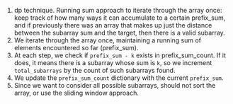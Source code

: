 1. dp technique. Running sum approach to iterate through the array once: keep track of how many ways it can accumulate to a certain prefix_sum, and if previously there was an array that makes up just the distance between the subarray sum and the target, then there is a valid subarray.
2. We iterate through the array once, maintaining a running sum of elements encountered so far (prefix_sum).
3. At each step, we check if `prefix_sum - k` exists in prefix_sum_count. If it does, it means there is a subarray whose sum is `k`, so we increment `total_subarrays` by the count of such subarrays found.
4. We update the `prefix_sum_count` dictionary with the current `prefix_sum`.
5. Since we want to consider all possible subarrays, should not sort the array, or use the sliding window approach.​
